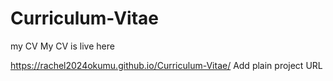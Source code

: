 
# Curriculum-Vitae
my CV 
My CV is live here

  https://rachel2024okumu.github.io/Curriculum-Vitae/
  Add plain project URL
  

